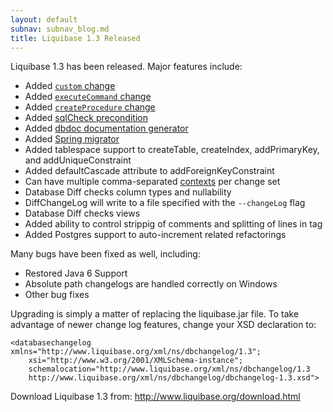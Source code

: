 ```yaml
---
layout: default
subnav: subnav_blog.md
title: Liquibase 1.3 Released
---
```

Liquibase 1.3 has been released. Major features include:

- Added <a href="http://www.liquibase.org/manual/latest/custom_change.html">`custom` change</a>
- Added <a href="http://www.liquibase.org/manual/latest/execute_command_change.html">`executeCommand` change</a>
- Added <a href="http://www.liquibase.org/manual/latest/create_procedure_change.html">`createProcedure` change</a>
- Added <a href="http://www.liquibase.org/manual/latest/preconditions.html">sqlCheck precondition</a>
- Added <a href="http://www.liquibase.org/manual/latest/dbdoc.html">dbdoc documentation generator</a>
- Added <a href="http://www.liquibase.org/manual/latest/spring_migrator.html">Spring migrator</a>
- Added tablespace support to createTable, createIndex, addPrimaryKey, and addUniqueConstraint
- Added defaultCascade attribute to addForeignKeyConstraint
- Can have multiple comma-separated <a href="http://www.liquibase.org/manual/latest/contexts.html">contexts</a> per change set
- Database Diff checks column types and nullability
- DiffChangeLog will write to a file specified with the `--changeLog` flag
- Database Diff checks views
- Added ability to control strippig of comments and splitting of lines in  tag
- Added Postgres support to auto-increment related refactorings

Many bugs have been fixed as well, including:

- Restored Java 6 Support
- Absolute path changelogs are handled correctly on Windows
- Other bug fixes

Upgrading is simply a matter of replacing the liquibase.jar file. To take advantage of newer change log features, change your XSD declaration to:

    <databasechangelog xmlns="http://www.liquibase.org/xml/ns/dbchangelog/1.3";
        xsi="http://www.w3.org/2001/XMLSchema-instance";
        schemalocation="http://www.liquibase.org/xml/ns/dbchangelog/1.3
        http://www.liquibase.org/xml/ns/dbchangelog/dbchangelog-1.3.xsd">

Download Liquibase 1.3 from: <a href="http://www.liquibase.org/download.html">http://www.liquibase.org/download.html</a>

